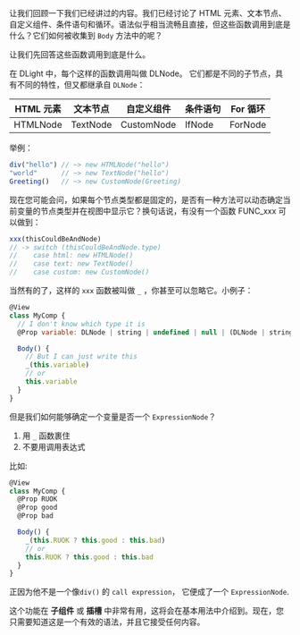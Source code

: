 让我们回顾一下我们已经讲过的内容。我们已经讨论了 HTML 元素、文本节点、自定义组件、条件语句和循环。语法似乎相当流畅且直接，但这些函数调用到底是什么？它们如何被收集到 `Body` 方法中的呢？

让我们先回答这些函数调用到底是什么。

在 DLight 中，每个这样的函数调用叫做 DLNode。 它们都是不同的子节点，具有不同的特性，但又都继承自 `DLNode`：


| HTML 元素 | 文本节点 | 自定义组件 | 条件语句 | For 循环 |
| ----------- | ---------- | ------------ | ---------- | ---------- |
| HTMLNode  | TextNode | CustomNode | IfNode   | ForNode  |

举例：

```js
div("hello") // ~> new HTMLNode("hello")
"world"      // ~> new TextNode("hello")
Greeting()   // ~> new CustomNode(Greeting)
```

现在您可能会问，如果每个节点类型都是固定的，是否有一种方法可以动态确定当前变量的节点类型并在视图中显示它？换句话说，有没有一个函数 FUNC_xxx 可以做到：

```js
xxx(thisCouldBeAndNode) 
// -> switch (thisCouldBeAndNode.type)
//    case html: new HTMLNode()
//    case text: new TextNode()
//    case custom: new CustomNode()
```

当然有的了，这样的 `xxx` 函数被叫做 `_` ，你甚至可以忽略它。小例子：

```js
@View
class MyComp {
  // I don't know which type it is
  @Prop variable: DLNode | string | undefined | null | (DLNode | string | undefined | null)[]

  Body() {
    // But I can just write this
    _(this.variable)
    // or
    this.variable
  }
}
```

但是我们如何能够确定一个变量是否一个 `ExpressionNode`？

1. 用 `_` 函数裹住
2. 不要用调用表达式

比如:

```js
@View
class MyComp {
  @Prop RUOK
  @Prop good
  @Prop bad

  Body() {
    _(this.RUOK ? this.good : this.bad)
    // or
    this.RUOK ? this.good : this.bad
  }
}
```

正因为他不是一个像`div()` 的 `call expression`， 它便成了一个 `ExpressionNode`.

这个功能在 **子组件** 或 **插槽** 中非常有用，这将会在基本用法中介绍到。现在，您只需要知道这是一个有效的语法，并且它接受任何内容。
